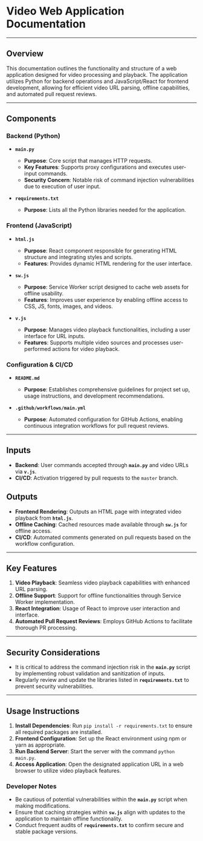# Video Web Application Documentation

---

## Overview
This documentation outlines the functionality and structure of a web application designed for video processing and playback. The application utilizes Python for backend operations and JavaScript/React for frontend development, allowing for efficient video URL parsing, offline capabilities, and automated pull request reviews.

---

## Components

### Backend (Python)
- **`main.py`**  
  - **Purpose**: Core script that manages HTTP requests.  
  - **Key Features**: Supports proxy configurations and executes user-input commands.  
  - **Security Concern**: Notable risk of command injection vulnerabilities due to execution of user input.  

- **`requirements.txt`**  
  - **Purpose**: Lists all the Python libraries needed for the application.

### Frontend (JavaScript)
- **`html.js`**  
  - **Purpose**: React component responsible for generating HTML structure and integrating styles and scripts.  
  - **Features**: Provides dynamic HTML rendering for the user interface.  

- **`sw.js`**  
  - **Purpose**: Service Worker script designed to cache web assets for offline usability.  
  - **Features**: Improves user experience by enabling offline access to CSS, JS, fonts, images, and videos.  

- **`v.js`**  
  - **Purpose**: Manages video playback functionalities, including a user interface for URL inputs.  
  - **Features**: Supports multiple video sources and processes user-performed actions for video playback.

### Configuration & CI/CD  
- **`README.md`**  
  - **Purpose**: Establishes comprehensive guidelines for project set up, usage instructions, and development recommendations.  

- **`.github/workflows/main.yml`**  
  - **Purpose**: Automated configuration for GitHub Actions, enabling continuous integration workflows for pull request reviews.  

---

## Inputs
- **Backend**: User commands accepted through **`main.py`** and video URLs via **`v.js`**.  
- **CI/CD**: Activation triggered by pull requests to the `master` branch.

## Outputs  
- **Frontend Rendering**: Outputs an HTML page with integrated video playback from **`html.js`**.  
- **Offline Caching**: Cached resources made available through **`sw.js`** for offline access.  
- **CI/CD**: Automated comments generated on pull requests based on the workflow configuration.

---

## Key Features  
1. **Video Playback**: Seamless video playback capabilities with enhanced URL parsing.  
2. **Offline Support**: Support for offline functionalities through Service Worker implementation.  
3. **React Integration**: Usage of React to improve user interaction and interface.  
4. **Automated Pull Request Reviews**: Employs GitHub Actions to facilitate thorough PR processing.

---

## Security Considerations  
- It is critical to address the command injection risk in the **`main.py`** script by implementing robust validation and sanitization of inputs.  
- Regularly review and update the libraries listed in **`requirements.txt`** to prevent security vulnerabilities.

---

## Usage Instructions  
1. **Install Dependencies**: Run `pip install -r requirements.txt` to ensure all required packages are installed.  
2. **Frontend Configuration**: Set up the React environment using npm or yarn as appropriate.  
3. **Run Backend Server**: Start the server with the command `python main.py`.  
4. **Access Application**: Open the designated application URL in a web browser to utilize video playback features.

### Developer Notes  
- Be cautious of potential vulnerabilities within the **`main.py`** script when making modifications.  
- Ensure that caching strategies within **`sw.js`** align with updates to the application to maintain offline functionality.  
- Conduct frequent audits of **`requirements.txt`** to confirm secure and stable package versions.